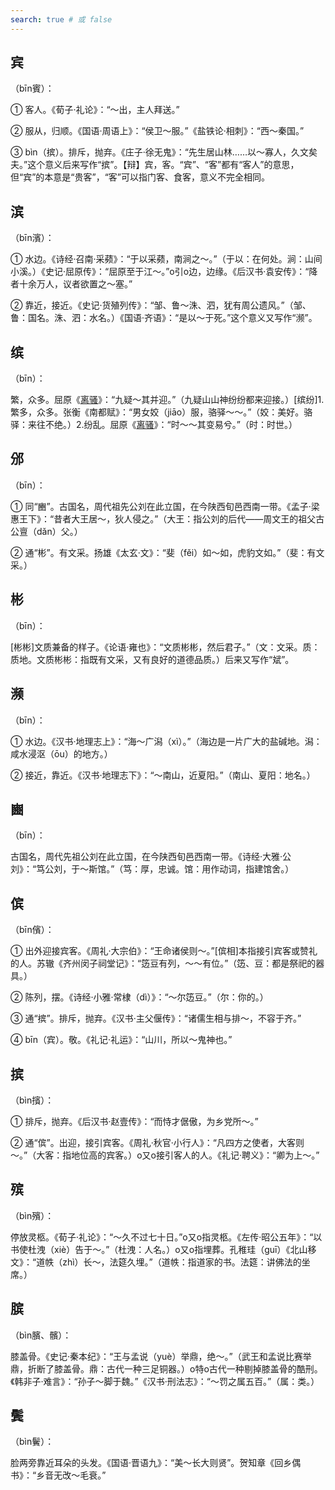 ```yaml
---
search: true # 或 false
---
```


## 宾

（bīn賓）：

➀ 客人。《荀子·礼论》：“～出，主人拜送。”

➁ 服从，归顺。《国语·周语上》：“侯卫～服。”《盐铁论·相刺》：“西～秦国。”

➂ bìn（摈）。排斥，抛弃。《庄子·徐无鬼》：“先生居山林……以～寡人，久文矣夫。”这个意义后来写作“摈”。【辩】宾，客。“宾”、“客”都有“客人”的意思，但“宾”的本意是“贵客”，“客”可以指门客、食客，意义不完全相同。

## 滨

（bīn濱）：

➀ 水边。《诗经·召南·采𬞟》：“于以采𬞟，南涧之～。”（于以：在何处。涧：山间小溪。）《史记·屈原传》：“屈原至于江～。”o引o边，边缘。《后汉书·袁安传》：“降者十余万人，议者欲置之～塞。”

➁ 靠近，接近。《史记·货殖列传》：“邹、鲁～洙、泗，犹有周公遗风。”（邹、鲁：国名。洙、泗：水名。）《国语·齐语》：“是以～于死。”这个意义又写作“濒”。

## 缤

（bīn）：

繁，众多。屈原《[离骚](../../example/屈原/离骚)》：“九疑～其并迎。”（九疑山山神纷纷都来迎接。）[缤纷]1.繁多，众多。张衡《南都赋》：“男女姣（jiāo）服，骆驿～～。”（姣：美好。骆驿：来往不绝。）2.纷乱。屈原《[离骚](../../example/屈原/离骚)》：“时～～其变易兮。”（时：时世。）

## 邠

（bīn）：

➀ 同“豳”。古国名，周代祖先公刘在此立国，在今陕西旬邑西南一带。《孟子·梁惠王下》：“昔者大王居～，狄人侵之。”（大王：指公刘的后代——周文王的祖父古公亶（dǎn）父。）

➁ 通“彬”。有文采。扬雄《太玄·文》：“斐（fěi）如～如，虎豹文如。”（斐：有文采。）

## 彬

（bīn）：

[彬彬]文质兼备的样子。《论语·雍也》：“文质彬彬，然后君子。”（文：文采。质：质地。文质彬彬：指既有文采，又有良好的道德品质。）后来又写作“斌”。

## 濒

（bīn）：

➀ 水边。《汉书·地理志上》：“海～广潟（xì）。”（海边是一片广大的盐碱地。潟：咸水浸沤（ōu）的地方。）

➁ 接近，靠近。《汉书·地理志下》：“～南山，近夏阳。”（南山、夏阳：地名。）

## 豳

（bīn）：

古国名，周代先祖公刘在此立国，在今陕西旬邑西南一带。《诗经·大雅·公刘》：“笃公刘，于～斯馆。”（笃：厚，忠诚。馆：用作动词，指建馆舍。）

## 傧

（bīn儐）：

➀ 出外迎接宾客。《周礼·大宗伯》：“王命诸侯则～。”[傧相]本指接引宾客或赞礼的人。苏辙《齐州闵子祠堂记》：“笾豆有列，～～有位。”（笾、豆：都是祭祀的器具。）

➁ 陈列，摆。《诗经·小雅·常棣（dì）》：“～尔笾豆。”（尔：你的。）

➂ 通“摈”。排斥，抛弃。《汉书·主父偃传》：“诸儒生相与排～，不容于齐。”

➃ bīn（宾）。敬。《礼记·礼运》：“山川，所以～鬼神也。”

## 摈

（bìn擯）：

➀ 排斥，抛弃。《后汉书·赵壹传》：“而恃才倨傲，为乡党所～。”

➁ 通“傧”。出迎，接引宾客。《周礼·秋官·小行人》：“凡四方之使者，大客则～。”（大客：指地位高的宾客。）o又o接引客人的人。《礼记·聘义》：“卿为上～。”

## 殡

（bìn殯）：

停放灵柩。《荀子·礼论》：“～久不过七十日。”o又o指灵柩。《左传·昭公五年》：“以书使杜洩（xiè）告于～。”（杜洩：人名。）o又o指埋葬。孔稚珪（guī）《北山移文》：“道帙（zhì）长～，法筵久埋。”（道帙：指道家的书。法筵：讲佛法的坐席。）

## 膑

（bìn臏、髕）：

膝盖骨。《史记·秦本纪》：“王与孟说（yuè）举鼎，绝～。”（武王和孟说比赛举鼎，折断了膝盖骨。鼎：古代一种三足铜器。）o特o古代一种剔掉膝盖骨的酷刑。《韩非子·难言》：“孙子～脚于魏。”《汉书·刑法志》：“～罚之属五百。”（属：类。）

## 鬓

（bìn鬢）：

脸两旁靠近耳朵的头发。《国语·晋语九》：“美～长大则贤”。贺知章《回乡偶书》：“乡音无改～毛衰。”

